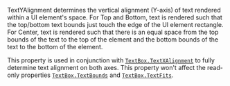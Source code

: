 TextYAlignment determines the vertical alignment (Y-axis) of text rendered
within a UI element's space. For Top and Bottom, text is rendered such
that the top/bottom text bounds just touch the edge of the UI element
rectangle. For Center, text is rendered such that there is an equal space
from the top bounds of the text to the top of the element and the bottom
bounds of the text to the bottom of the element.

This property is used in conjunction with [`TextBox.TextXAlignment`](https://create.roblox.com/docs/reference/engine/classes/TextBox#TextXAlignment)
to fully determine text alignment on both axes. This property won't affect
the read-only properties [`TextBox.TextBounds`](https://create.roblox.com/docs/reference/engine/classes/TextBox#TextBounds) and
[`TextBox.TextFits`](https://create.roblox.com/docs/reference/engine/classes/TextBox#TextFits).